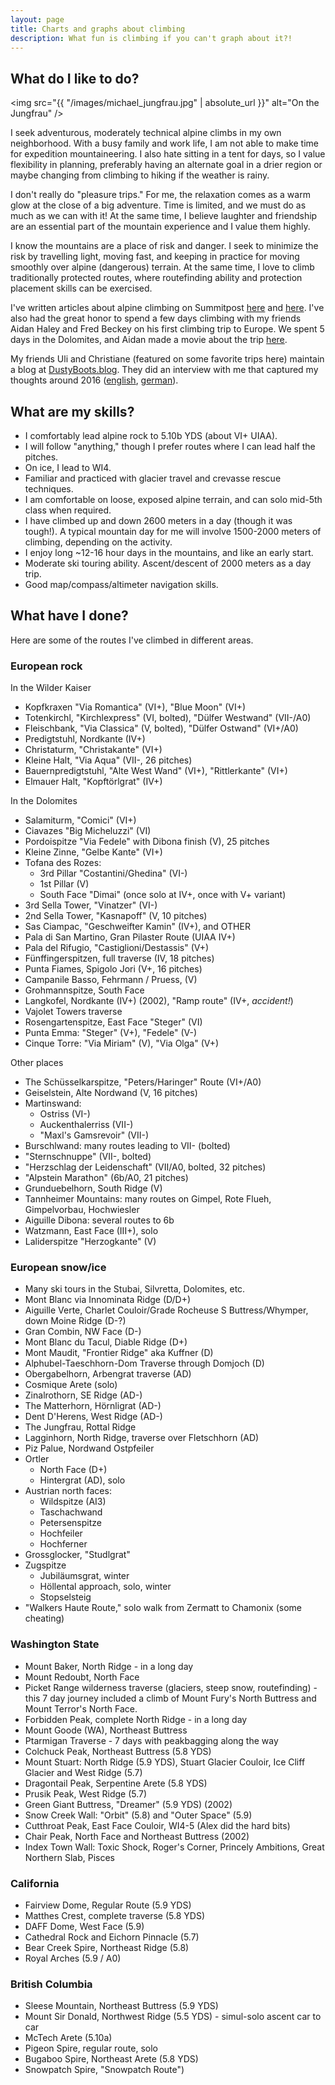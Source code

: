 ```yaml
---
layout: page
title: Charts and graphs about climbing
description: What fun is climbing if you can't graph about it?!
---
```


## What do I like to do?

<span class="image left"><img src="{{ "/images/michael_jungfrau.jpg" | absolute_url }}" 
alt="On the Jungfrau" /></span>

I seek adventurous, moderately technical alpine climbs in my own
neighborhood. With a busy family and work life, I am not able to make time for
expedition mountaineering. I also hate sitting in a tent for days, so I value
flexibility in planning, preferably having an alternate goal in a drier region
or maybe changing from climbing to hiking if the weather is rainy.

I don't really do "pleasure trips." For me, the relaxation comes as a warm glow
at the close of a big adventure. Time is limited, and we must do as much as we
can with it! At the same time, I believe laughter and friendship are an
essential part of the mountain experience and I value them highly.

I know the mountains are a place of risk and danger. I seek to minimize the risk
by travelling light, moving fast, and keeping in practice for moving smoothly
over alpine (dangerous) terrain. At the same time, I love to climb traditionally
protected routes, where routefinding ability and protection placement skills can
be exercised.

I've written articles about alpine climbing on Summitpost [here](https://www.summitpost.org/article/298107/Thoughts-on-4th-class-terrain.html)
and [here](https://www.summitpost.org/article/284184/Alpine-Climbing-Thoughts.html). I've also
had the great honor to spend a few days climbing with my friends Aidan Haley and Fred Beckey
on his first climbing trip to Europe. We spent 5 days in the Dolomites, and Aidan made a movie
about the trip [here](https://vimeo.com/70662261).

My friends Uli and Christiane (featured on some favorite trips here) maintain
a blog at [DustyBoots.blog](https://www.dustyboots.blog/). They did an interview with me that captured my
thoughts around 2016 ([english](https://www.dustyboots.blog/love-is-when-you-become-the-valley-the-space-that-allows/), [german](https://www.dustyboots.blog/bergphilosoph-michael/)).

## What are my skills?

* I comfortably lead alpine rock to 5.10b YDS (about VI+ UIAA).
* I will follow "anything," though I prefer routes where I can lead half the pitches.
* On ice, I lead to WI4.
* Familiar and practiced with glacier travel and crevasse rescue techniques.
* I am comfortable on loose, exposed alpine terrain, and can solo mid-5th class when required.
* I have climbed up and down 2600 meters in a day (though it was tough!). A typical mountain day for me will involve 1500-2000 meters of climbing, depending on the activity.
* I enjoy long ~12-16 hour days in the mountains, and like an early start.
* Moderate ski touring ability. Ascent/descent of 2000 meters as a day trip.
* Good map/compass/altimeter navigation skills.

## What have I done?

Here are some of the routes I've climbed in different areas. 

### European rock

In the Wilder Kaiser

* Kopfkraxen "Via Romantica" (VI+), "Blue Moon" (VI+)
* Totenkirchl, "Kirchlexpress" (VI, bolted), "Dülfer Westwand" (VII-/A0)
* Fleischbank, "Via Classica" (V, bolted), "Dülfer Ostwand" (VI+/A0)
* Predigtstuhl, Nordkante (IV+)
* Christaturm, "Christakante" (VI+)
* Kleine Halt, "Via Aqua" (VII-, 26 pitches)
* Bauernpredigtstuhl, "Alte West Wand" (VI+), "Rittlerkante" (VI+)
* Elmauer Halt, "Kopftörlgrat" (IV+)

In the Dolomites

* Salamiturm, "Comici" (VI+)
* Ciavazes "Big Micheluzzi" (VI)
* Pordoispitze "Via Fedele" with Dibona finish (V), 25 pitches
* Kleine Zinne, "Gelbe Kante" (VI+)
* Tofana des Rozes:
  * 3rd Pillar "Costantini/Ghedina" (VI-)
  * 1st Pillar (V)
  * South Face "Dimai" (once solo at IV+, once with V+ variant)
* 3rd Sella Tower, "Vinatzer" (VI-)
* 2nd Sella Tower, "Kasnapoff" (V, 10 pitches)
* Sas Ciampac, "Geschweifter Kamin" (IV+), and OTHER
* Pala di San Martino, Gran Pilaster Route (UIAA IV+)
* Pala del Rifugio, "Castiglioni/Destassis" (V+)
* Fünffingerspitzen, full traverse (IV, 18 pitches)
* Punta Fiames, Spigolo Jori (V+, 16 pitches)
* Campanile Basso, Fehrmann / Pruess, (V)
* Grohmannspitze, South Face
* Langkofel, Nordkante (IV+) (2002), "Ramp route" (IV+, *accident!*)
* Vajolet Towers traverse
* Rosengartenspitze, East Face "Steger" (VI)
* Punta Emma: "Steger" (V+), "Fedele" (V-)
* Cinque Torre: "Via Miriam" (V), "Via Olga" (V+)

Other places

* The Schüsselkarspitze, "Peters/Haringer" Route (VI+/A0)
* Geiselstein, Alte Nordwand (V, 16 pitches)
* Martinswand: 
  * Ostriss (VI-)
  * Auckenthalerriss (VII-)
  * "Maxl's Gamsrevoir" (VII-)
* Burschlwand: many routes leading to VII- (bolted)
* "Sternschnuppe" (VII-, bolted)
* "Herzschlag der Leidenschaft" (VII/A0, bolted, 32 pitches)
* "Alpstein Marathon" (6b/A0, 21 pitches)
* Grunduebelhorn, South Ridge (V)
* Tannheimer Mountains: many routes on Gimpel, Rote Flueh, Gimpelvorbau, Hochwiesler
* Aiguille Dibona: several routes to 6b
* Watzmann, East Face (III+), solo
* Laliderspitze "Herzogkante" (V)


### European snow/ice

* Many ski tours in the Stubai, Silvretta, Dolomites, etc.
* Mont Blanc via Innominata Ridge (D/D+)
* Aiguille Verte, Charlet Couloir/Grade Rocheuse S Buttress/Whymper, down Moine Ridge (D-?)
* Gran Combin, NW Face (D-)
* Mont Blanc du Tacul, Diable Ridge (D+)
* Mont Maudit, "Frontier Ridge" aka Kuffner (D)
* Alphubel-Taeschhorn-Dom Traverse through Domjoch (D)
* Obergabelhorn, Arbengrat traverse (AD)
* Cosmique Arete (solo)
* Zinalrothorn, SE Ridge (AD-)
* The Matterhorn, Hörnligrat (AD-)
* Dent D'Herens, West Ridge (AD-)
* The Jungfrau, Rottal Ridge
* Lagginhorn, North Ridge, traverse over Fletschhorn (AD)
* Piz Palue, Nordwand Ostpfeiler
* Ortler
  * North Face (D+)
  * Hintergrat (AD), solo
* Austrian north faces:
  * Wildspitze (AI3)
  * Taschachwand
  * Petersenspitze
  * Hochfeiler
  * Hochferner
* Grossglocker, "Studlgrat"
* Zugspitze
  * Jubiläumsgrat, winter
  * Höllental approach, solo, winter
  * Stopselsteig
* "Walkers Haute Route," solo walk from Zermatt to Chamonix (some cheating)

### Washington State

* Mount Baker, North Ridge - in a long day
* Mount Redoubt, North Face
* Picket Range wilderness traverse (glaciers, steep snow, routefinding) - this 7 day journey included a climb of Mount Fury's North Buttress and Mount Terror's North Face.
* Forbidden Peak, complete North Ridge - in a long day
* Mount Goode (WA), Northeast Buttress
* Ptarmigan Traverse - 7 days with peakbagging along the way
* Colchuck Peak, Northeast Buttress (5.8 YDS)
* Mount Stuart: North Ridge (5.9 YDS), Stuart Glacier Couloir, Ice Cliff Glacier and West Ridge (5.7)
* Dragontail Peak, Serpentine Arete (5.8 YDS)
* Prusik Peak, West Ridge (5.7)
* Green Giant Buttress, "Dreamer" (5.9 YDS) (2002)
* Snow Creek Wall: "Orbit" (5.8) and "Outer Space" (5.9)
* Cutthroat Peak, East Face Couloir, WI4-5 (Alex did the hard bits)
* Chair Peak, North Face and Northeast Buttress (2002)
* Index Town Wall: Toxic Shock, Roger's Corner, Princely Ambitions, Great Northern Slab, Pisces

### California

* Fairview Dome, Regular Route (5.9 YDS)
* Matthes Crest, complete traverse (5.8 YDS)
* DAFF Dome, West Face (5.9)
* Cathedral Rock and Eichorn Pinnacle (5.7)
* Bear Creek Spire, Northeast Ridge (5.8)
* Royal Arches (5.9 / A0)

### British Columbia

* Sleese Mountain, Northeast Buttress (5.9 YDS)
* Mount Sir Donald, Northwest Ridge (5.5 YDS) - simul-solo ascent car to car
* McTech Arete (5.10a)
* Pigeon Spire, regular route, solo
* Bugaboo Spire, Northeast Arete (5.8 YDS)
* Snowpatch Spire, "Snowpatch Route")


